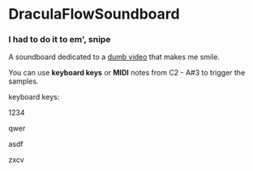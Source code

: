 # DraculaFlowSoundboard
### I had to do it to em', snipe

A soundboard dedicated to a [dumb video](https://www.youtube.com/watch?v=kvwKxIxRUog) that makes me smile. 

You can use **keyboard keys** or **MIDI** notes from C2 - A#3 to trigger the samples.

keyboard keys:

1234

qwer

asdf

zxcv